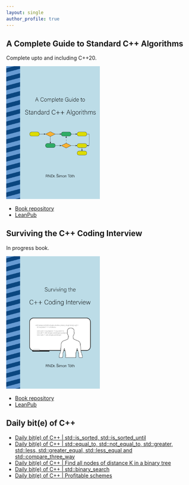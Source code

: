 ```yaml
---
layout: single
author_profile: true
---
```


## A Complete Guide to Standard C++ Algorithms

Complete upto and including C++20.

[<img src="assets/images/book_algorithms_cover.png" width="50%">](https://leanpub.com/cpp-algorithms-guide)

- [Book repository](https://github.com/HappyCerberus/book-cpp-algorithms)
- [LeanPub](https://leanpub.com/cpp-algorithms-guide)

## Surviving the C++ Coding Interview

In progress book.

[<img src="assets/images/book_coding_interview_cover.png" width="50%">](https://leanpub.com/cpp-coding-interview)

- [Book repository](https://leanpub.com/cpp-coding-interview)
- [LeanPub](https://leanpub.com/cpp-coding-interview)

## Daily bit(e) of C++

<ul>
<!-- SUBSTACK:START --><li><a href="https://simontoth.substack.com/p/daily-bite-of-c-stdis_sorted-stdis_sorted_until">Daily bit&lpar;e&rpar; of C++ | std::is_sorted, std::is_sorted_until</a></li><li><a href="https://simontoth.substack.com/p/daily-bite-of-c-stdequal_to-stdnot_equal_to">Daily bit&lpar;e&rpar; of C++ | std::equal_to, std::not_equal_to, std::greater, std::less, std::greater_equal, std::less_equal and std::compare_three_way</a></li><li><a href="https://simontoth.substack.com/p/daily-bite-of-c-find-all-nodes-of">Daily bit&lpar;e&rpar; of C++ | Find all nodes of distance K in a binary tree</a></li><li><a href="https://simontoth.substack.com/p/daily-bite-of-c-stdbinary_search">Daily bit&lpar;e&rpar; of C++ | std::binary_search</a></li><li><a href="https://simontoth.substack.com/p/daily-bite-of-c-profitable-schemes">Daily bit&lpar;e&rpar; of C++ | Profitable schemes</a></li><!-- SUBSTACK:END -->
</ul>